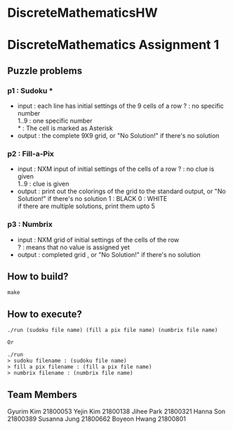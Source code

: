 # DiscreteMathematicsHW
# DiscreteMathematics Assignment 1  

## Puzzle problems  
### p1 : Sudoku *  
- input : each line has initial settings of the 9 cells of a row 
? : no specific number  
1..9 : one specific number  
\* : The cell is marked as Asterisk  
- output : the complete 9X9 grid, or "No Solution!" if there's no solution 
  
### p2 : Fill-a-Pix  
- input : NXM input of initial settings of the cells of a row 
? : no clue is given  
1..9 : clue is given  
- output : print out the colorings of the grid to the standard output, or "No Solution!" if there's no solution 
1 : BLACK
0 : WHITE  
if there are multiple solutions, print them upto 5

### p3 : Numbrix  
- input : NXM grid of initial settings of the cells of the row  
? : means that no value is assigned yet  
- output :  completed grid , or "No Solution!" if there's no solution

## How to build?
```
make
```


## How to execute?
```
./run (sudoku file name) (fill a pix file name) (numbrix file name)

Or

./run
> sudoku filename : (sudoku file name)
> fill a pix filename : (fill a pix file name)
> numbrix filename : (numbrix file name)

```  

## Team Members
Gyurim Kim 21800053
Yejin Kim 21800138
Jihee Park 21800321
Hanna Son 21800389
Susanna Jung 21800662
Boyeon Hwang 21800801
